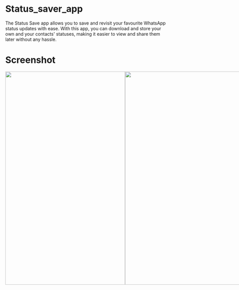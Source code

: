# Status_saver_app

The Status Save app allows you to save and revisit your favourite WhatsApp status updates with ease. With this app, you can download and store your own and your contacts' statuses, making it easier to view and share them later without any hassle.


# Screenshot 

<div style="display: flex; flex-direction: row;">
 <img src="https://github.com/muhsan-javed/Status_saver_app/assets/67718185/9b18521f-a966-4b7c-9d06-82ba3a89b979" width="375" height="667">
 <img src="https://github.com/muhsan-javed/Status_saver_app/assets/67718185/54b740f6-acab-4014-be1b-af32f16c5c9c" width="375" height="667">
 <img src="https://github.com/muhsan-javed/Status_saver_app/assets/67718185/ad6d35a0-ccc2-4d8e-b8e5-6fa20c56f6e2" width="375" height="667">
 <img src="https://github.com/muhsan-javed/Status_saver_app/assets/67718185/bc4fb6be-5a57-4043-8405-8de011bc6071" width="375" height="667">
 
 <img src="https://github.com/muhsan-javed/Status_saver_app/assets/67718185/b64d5110-755f-41af-b94a-a1158bd370ec" width="375" height="667">
 <img src="https://github.com/muhsan-javed/Status_saver_app/assets/67718185/902f3c16-bb42-4a34-88e7-4f7530397389" width="375" height="667">
</div>

